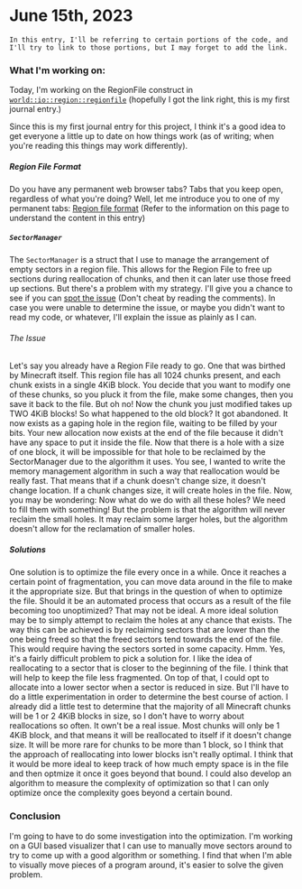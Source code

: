 # June 15th, 2023
```
In this entry, I'll be referring to certain portions of the code, and I'll try to link to those portions, but I may forget to add the link.
```
### What I'm working on:

Today, I'm working on the RegionFile construct in [`world::io::region::regionfile`](https://github.com/NullSurplus/mcutil/blob/main/src/world/io/region/regionfile.rs) (hopefully I got the link right, this is my first journal entry.)

Since this is my first journal entry for this project, I think it's a good idea to get everyone a little up to date on how things work (as of writing; when you're reading this things may work differently).

##### Region File Format

Do you have any permanent web browser tabs? Tabs that you keep open, regardless of what you're doing? Well, let me introduce you to one of my permanent tabs: [Region file format](https://minecraft.fandom.com/wiki/Region_file_format) (Refer to the information on this page to understand the content in this entry)

##### `SectorManager`

The `SectorManager` is a struct that I use to manage the arrangement of empty sectors in a region file. This allows for the Region File to free up sections during reallocation of chunks, and then it can later use those freed up sections. But there's a problem with my strategy. I'll give you a chance to see if you can [spot the issue](https://github.com/NullSurplus/mcutil/blob/6e7648f2f363186b43014d3c580020c8e74c690a/src/world/io/region/sectormanager.rs#L35) (Don't cheat by reading the comments). In case you were unable to determine the issue, or maybe you didn't want to read my code, or whatever, I'll explain the issue as plainly as I can.

###### The Issue

Let's say you already have a Region File ready to go. One that was birthed by Minecraft itself. This region file has all 1024 chunks present, and each chunk exists in a single 4KiB block. You decide that you want to modify one of these chunks, so you pluck it from the file, make some changes, then you save it back to the file. But oh no! Now the chunk you just modified takes up TWO 4KiB blocks! So what happened to the old block? It got abandoned. It now exists as a gaping hole in the region file, waiting to be filled by your bits. Your new allocation now exists at the end of the file because it didn't have any space to put it inside the file. Now that there is a hole with a size of one block, it will be impossible for that hole to be reclaimed by the SectorManager due to the algorithm it uses. You see, I wanted to write the memory management algorithm in such a way that reallocation would be really fast. That means that if a chunk doesn't change size, it doesn't change location. If a chunk changes size, it will create holes in the file. Now, you may be wondering: Now what do we do with all these holes? We need to fill them with something! But the problem is that the algorithm will never reclaim the small holes. It may reclaim some larger holes, but the algorithm doesn't allow for the reclamation of smaller holes.

##### Solutions

One solution is to optimize the file every once in a while. Once it reaches a certain point of fragmentation, you can move data around in the file to make it the appropriate size. But that brings in the question of when to optimize the file. Should it be an automated process that occurs as a result of the file becoming too unoptimized? That may not be ideal. A more ideal solution may be to simply attempt to reclaim the holes at any chance that exists. The way this can be achieved is by reclaiming sectors that are lower than the one being freed so that the freed sectors tend towards the end of the file. This would require having the sectors sorted in some capacity. Hmm. Yes, it's a fairly difficult problem to pick a solution for. I like the idea of reallocating to a sector that is closer to the beginning of the file. I think that will help to keep the file less fragmented. On top of that, I could opt to allocate into a lower sector when a sector is reduced in size. But I'll have to do a little experimentation in order to determine the best course of action. I already did a little test to determine that the majority of all Minecraft chunks will be 1 or 2 4KiB blocks in size, so I don't have to worry about reallocations so often. It own't be a real issue. Most chunks will only be 1 4KiB block, and that means it will be reallocated to itself if it doesn't change size. It will be more rare for chunks to be more than 1 block, so I think that the approach of reallocating into lower blocks isn't really optimal. I think that it would be more ideal to keep track of how much empty space is in the file and then optmize it once it goes beyond that bound. I could also develop an algorithm to measure the complexity of optimization so that I can only optimize once the complexity goes beyond a certain bound.

### Conclusion

I'm going to have to do some investigation into the optimization. I'm working on a GUI based visualizer that I can use to manually move sectors around to try to come up with a good algorithm or something. I find that when I'm able to visually move pieces of a program around, it's easier to solve the given problem.